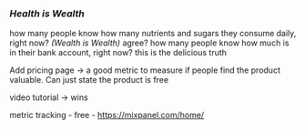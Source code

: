 ### *Health is Wealth*
how many people know how many nutrients and sugars they consume daily, right now?
*(Wealth is Wealth)*
agree? how many people know how much is in their bank account, right now?
this is the delicious truth

Add pricing page -> a good metric to measure if people find the product valuable. Can just state the product is free

video tutorial -> wins

metric tracking - free - https://mixpanel.com/home/
